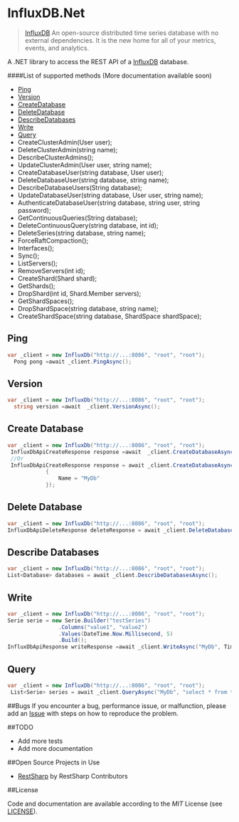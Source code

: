InfluxDB.Net
============
>[InfluxDB](http://influxdb.com/) An open-source distributed time series database
with no external dependencies. It is the new home for all of your metrics, events, and analytics.

A .NET library to access the REST API of a [InfluxDB](http://influxdb.com/)  database.

####List of supported methods (More documentation available soon)
- [Ping](#ping)
- [Version](#version)
- [CreateDatabase](#create-database)
- [DeleteDatabase](#delete-database)
- [DescribeDatabases](#describe-databases)
- [Write](#write)
- [Query](#query)
- CreateClusterAdmin(User user);
- DeleteClusterAdmin(string name);
- DescribeClusterAdmins();
- UpdateClusterAdmin(User user, string name);
- CreateDatabaseUser(string database, User user);
- DeleteDatabaseUser(string database, string name);
- DescribeDatabaseUsers(String database);
- UpdateDatabaseUser(string database, User user, string name);
- AuthenticateDatabaseUser(string database, string user, string password);
- GetContinuousQueries(String database);
- DeleteContinuousQuery(string database, int id);
- DeleteSeries(string database, string name);
- ForceRaftCompaction();
- Interfaces();
- Sync();
- ListServers();
- RemoveServers(int id);
- CreateShard(Shard shard);
- GetShards();
- DropShard(int id, Shard.Member servers);
- GetShardSpaces();
- DropShardSpace(string database, string name);
- CreateShardSpace(string database, ShardSpace shardSpace);

## Ping
```csharp
var _client = new InfluxDb("http://...:8086", "root", "root");
  Pong pong =await _client.PingAsync();
```
## Version
```csharp
var _client = new InfluxDb("http://...:8086", "root", "root");
  string version =await  _client.VersionAsync();
```
## Create Database
```csharp
var _client = new InfluxDb("http://...:8086", "root", "root");
 InfluxDbApiCreateResponse response =await  _client.CreateDatabaseAsync("MyDb");
 //Or
 InfluxDbApiCreateResponse response = await _client.CreateDatabaseAsync(new DatabaseConfiguration
            {
                Name = "MyDb"
            });
```
## Delete Database
```csharp
var _client = new InfluxDb("http://...:8086", "root", "root");
InfluxDbApiDeleteResponse deleteResponse = await _client.DeleteDatabaseAsync("MyDb");
```
## Describe Databases
```csharp
var _client = new InfluxDb("http://...:8086", "root", "root");
List<Database> databases = await _client.DescribeDatabasesAsync();
```
## Write
```csharp
var _client = new InfluxDb("http://...:8086", "root", "root");
Serie serie = new Serie.Builder("testSeries")
                .Columns("value1", "value2")
                .Values(DateTime.Now.Millisecond, 5)
                .Build();
InfluxDbApiResponse writeResponse =await _client.WriteAsync("MyDb", TimeUnit.Milliseconds, serie);
```

## Query
```csharp
var _client = new InfluxDb("http://...:8086", "root", "root");
 List<Serie> series = await _client.QueryAsync("MyDb", "select * from testSeries"), TimeUnit.Milliseconds);
```

##Bugs
If you encounter a bug, performance issue, or malfunction, please add an [Issue](https://github.com/ziyasal/InfluxDB.Net/issues) with steps on how to reproduce the problem.

##TODO
- Add more tests
- Add more documentation

##Open Source  Projects in Use
- [RestSharp](https://github.com/restsharp/RestSharp) by RestSharp Contributors

##License

Code and documentation are available according to the *MIT* License (see [LICENSE](https://github.com/ziyasal/InfluxDB.Net/blob/master/LICENSE)).
